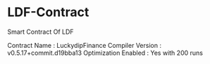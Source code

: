 # LDF-Contract
Smart Contract Of LDF

Contract Name : LuckydipFinance
Compiler Version : v0.5.17+commit.d19bba13
Optimization Enabled : Yes with 200 runs
